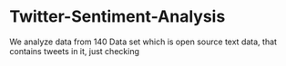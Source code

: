 # Twitter-Sentiment-Analysis
We analyze data from 140 Data set which is open source text data, that contains tweets in it, just checking